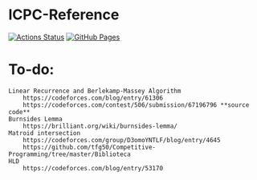 # ICPC-Reference

[![Actions Status](https://github.com/dgc9715/ICPC-Reference/workflows/verify/badge.svg)](https://github.com/dgc9715/ICPC-Reference/actions) [![GitHub Pages](https://img.shields.io/static/v1?label=GitHub+Pages&message=+&color=brightgreen&logo=github)](https://dgc9715.github.io/ICPC-Reference/)

# To-do:
	Linear Recurrence and Berlekamp-Massey Algorithm
		https://codeforces.com/blog/entry/61306
		https://codeforces.com/contest/506/submission/67196796 **source code**
	Burnsides Lemma
		https://brilliant.org/wiki/burnsides-lemma/
	Matroid intersection
		https://codeforces.com/group/D3omoYNTLF/blog/entry/4645
		https://github.com/tfg50/Competitive-Programming/tree/master/Biblioteca
	HLD
		https://codeforces.com/blog/entry/53170